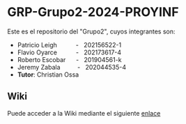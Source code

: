 # GRP-Grupo2-2024-PROYINF

Este es el repositorio del "Grupo2", cuyos integrantes son:


* Patricio Leigh &nbsp;&nbsp;&nbsp;&nbsp; &nbsp;&nbsp;&nbsp;&nbsp; - &nbsp; 202156522-1
* Flavio Oyarce &nbsp;&nbsp;&nbsp;&nbsp; &nbsp;&nbsp;&nbsp;&nbsp; - &nbsp; 202173617-4
* Roberto Escobar &nbsp;&nbsp;&nbsp;&nbsp; - &nbsp; 201904561-k
* Jeremy Zabala &nbsp;&nbsp;&nbsp;&nbsp; &nbsp;&nbsp;&nbsp; - &nbsp; 202044535-4
* **Tutor**: Christian Ossa


## Wiki

Puede acceder a la Wiki mediante el siguiente [enlace](https://github.com/patoleigh/GRP-Grupo2-2024-PROYINF/wiki)
